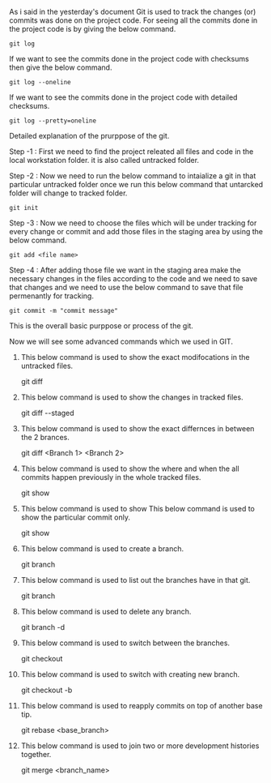 As i said in the yesterday's document Git is used to track the changes (or) commits was done on the project code. For seeing all the commits done in the project code is by giving the below command.

	git log
If we want to see the commits done in the project code with checksums then give the below command.

	git log --oneline
If we want to see the commits done in the project code with detailed checksums.

	git log --pretty=oneline
Detailed explanation of the prurppose of the git.

Step -1 : First we need to find the project releated all files and code in the local workstation folder. it is also called untracked folder.

Step -2 : Now we need to run the below command to intaialize a git in that particular untracked folder once we run this below command that untarcked folder will change to tracked folder.

	git init
Step -3 : Now we need to choose the files which will be under tracking for every change or commit and add those files in the staging area by using the below command.

	git add <file name>
Step -4 : After adding those file we want in the staging area make the necessary changes in the files according to the code and we need to save that changes and we need to use the below command to save that file permenantly for tracking.

	git commit -m "commit message"
This is the overall basic purppose or process of the git.

Now we will see some advanced commands which we used in GIT.

1) This below command is used to show the exact modifocations in the untracked files.

	git diff
2) This below command is used to show the changes in tracked files.
	
	git diff --staged
3) This below command is used to show the exact differnces in between the 2 brances.

	git diff <Branch 1> <Branch 2>
4) This below command is used to show the where and when the all commits happen previously in the whole tracked files.

	git show
5) This below command is used to show This below command is used to show the particular commit only.

	git show <checksum> 
6) This below command is used to create a branch.

	git branch <branch name>
7) This below command is used to list out the branches have in that git.

	git branch
8) This below command is used to delete any branch.

	git branch -d <branch name>
9) This below command is used to switch between the branches.

	git checkout <branch name>
10) This below command is used to switch with creating new branch.

	git checkout -b <new branch name>
11) This below command is used to reapply commits on top of another base tip.
	
	git rebase <base_branch>
12) This below command is used to join two or more development histories together.

	git merge <branch_name>